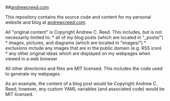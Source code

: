 ##[andrewcreed.com](http://andrewcreed.com)

This repository contains the source code and content for my personal website and blog at [andrewcreed.com](http://andrewcreed.com).

All "original content" is Copyright Andrew C. Reed. This includes, but is not necessarily limited to:
    * all of my blog posts (which are located in "_posts/")
    * images, pictures, and diagrams (which are located in "images/")
        * exclusions include any images that are in the public domain (e.g. RSS icon)
    * any other original ideas which are displayed on my webpages when viewed in a web browser

All other directories and files are MIT licensed. This includes the code used to generate my webpages.

As an example, the content of a blog post would be Copyright Andrew C. Reed; however, any custom YAML variables (and associated code) would be MIT licensed.
